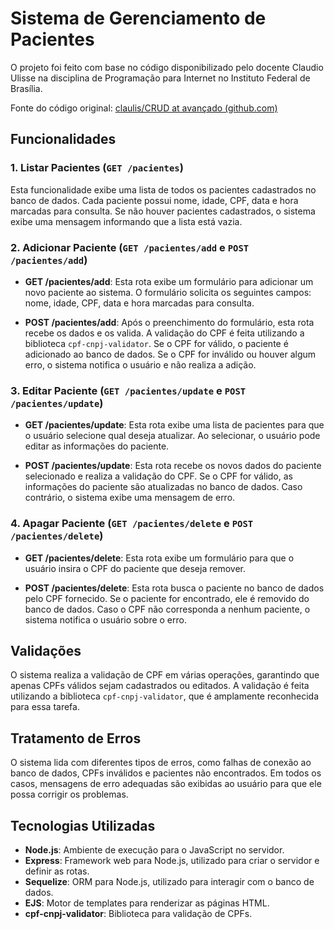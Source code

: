# Sistema de Gerenciamento de Pacientes

O projeto foi feito com base no código disponibilizado pelo docente Claudio Ulisse na disciplina de Programação para Internet no Instituto Federal de Brasília.

Fonte do código original: [claulis/CRUD at avançado (github.com)](https://github.com/claulis/CRUD/tree/avançado)

## Funcionalidades

### 1. Listar Pacientes (`GET /pacientes`)
Esta funcionalidade exibe uma lista de todos os pacientes cadastrados no banco de dados. Cada paciente possui nome, idade, CPF, data e hora marcadas para consulta. Se não houver pacientes cadastrados, o sistema exibe uma mensagem informando que a lista está vazia.

### 2. Adicionar Paciente (`GET /pacientes/add` e `POST /pacientes/add`)
- **GET /pacientes/add**: Esta rota exibe um formulário para adicionar um novo paciente ao sistema. O formulário solicita os seguintes campos: nome, idade, CPF, data e hora marcadas para consulta.
  
- **POST /pacientes/add**: Após o preenchimento do formulário, esta rota recebe os dados e os valida. A validação do CPF é feita utilizando a biblioteca `cpf-cnpj-validator`. Se o CPF for válido, o paciente é adicionado ao banco de dados. Se o CPF for inválido ou houver algum erro, o sistema notifica o usuário e não realiza a adição.

### 3. Editar Paciente (`GET /pacientes/update` e `POST /pacientes/update`)
- **GET /pacientes/update**: Esta rota exibe uma lista de pacientes para que o usuário selecione qual deseja atualizar. Ao selecionar, o usuário pode editar as informações do paciente.
  
- **POST /pacientes/update**: Esta rota recebe os novos dados do paciente selecionado e realiza a validação do CPF. Se o CPF for válido, as informações do paciente são atualizadas no banco de dados. Caso contrário, o sistema exibe uma mensagem de erro.

### 4. Apagar Paciente (`GET /pacientes/delete` e `POST /pacientes/delete`)
- **GET /pacientes/delete**: Esta rota exibe um formulário para que o usuário insira o CPF do paciente que deseja remover.
  
- **POST /pacientes/delete**: Esta rota busca o paciente no banco de dados pelo CPF fornecido. Se o paciente for encontrado, ele é removido do banco de dados. Caso o CPF não corresponda a nenhum paciente, o sistema notifica o usuário sobre o erro.

## Validações
O sistema realiza a validação de CPF em várias operações, garantindo que apenas CPFs válidos sejam cadastrados ou editados. A validação é feita utilizando a biblioteca `cpf-cnpj-validator`, que é amplamente reconhecida para essa tarefa.

## Tratamento de Erros
O sistema lida com diferentes tipos de erros, como falhas de conexão ao banco de dados, CPFs inválidos e pacientes não encontrados. Em todos os casos, mensagens de erro adequadas são exibidas ao usuário para que ele possa corrigir os problemas.

## Tecnologias Utilizadas
- **Node.js**: Ambiente de execução para o JavaScript no servidor.
- **Express**: Framework web para Node.js, utilizado para criar o servidor e definir as rotas.
- **Sequelize**: ORM para Node.js, utilizado para interagir com o banco de dados.
- **EJS**: Motor de templates para renderizar as páginas HTML.
- **cpf-cnpj-validator**: Biblioteca para validação de CPFs.
